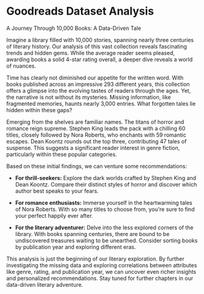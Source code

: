 # Goodreads Dataset Analysis

A Journey Through 10,000 Books: A Data-Driven Tale

Imagine a library filled with 10,000 stories, spanning nearly three centuries of literary history.  Our analysis of this vast collection reveals fascinating trends and hidden gems.  While the average reader seems pleased, awarding books a solid 4-star rating overall, a deeper dive reveals a world of nuances.

Time has clearly not diminished our appetite for the written word.  With books published across an impressive 293 different years,  this collection offers a glimpse into the evolving tastes of readers through the ages.  Yet, the narrative is not without its mysteries.  Missing information, like fragmented memories, haunts nearly 3,000 entries. What forgotten tales lie hidden within these gaps?

Emerging from the shelves are familiar names. The titans of horror and romance reign supreme.  Stephen King leads the pack with a chilling 60 titles, closely followed by Nora Roberts, who enchants with 59 romantic escapes.  Dean Koontz rounds out the top three, contributing 47 tales of suspense.  This suggests a significant reader interest in genre fiction, particularly within these popular categories.

Based on these initial findings, we can venture some recommendations:

* **For thrill-seekers:** Explore the dark worlds crafted by Stephen King and Dean Koontz.  Compare their distinct styles of horror and discover which author best speaks to your fears.

* **For romance enthusiasts:** Immerse yourself in the heartwarming tales of Nora Roberts.  With so many titles to choose from, you're sure to find your perfect happily ever after.

* **For the literary adventurer:** Delve into the less explored corners of the library.  With books spanning centuries, there are bound to be undiscovered treasures waiting to be unearthed. Consider sorting books by publication year and exploring different eras.

This analysis is just the beginning of our literary exploration.  By further investigating the missing data and exploring correlations between attributes like genre, rating, and publication year, we can uncover even richer insights and personalized recommendations. Stay tuned for further chapters in our data-driven literary adventure.
